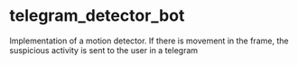 # telegram_detector_bot
Implementation of a motion detector. If there is movement in the frame, the suspicious activity is sent to the user in a telegram